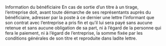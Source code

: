 Information du bénéficiaire
En cas de sortie d’un titre à un tirage, l’entreprise doit, avant toute démarche de ses représentants auprès du bénéficiaire, adresser par la poste à ce dernier une lettre l’informant que son contrat avec l’entreprise a pris fin et qu’il lui sera payé sans aucune retenue et sans aucune obligation de sa part, ni à l’égard de la personne qui fera le paiement, ni à l’égard de l’entreprise, la somme fixée par les conditions générales de son titre et reproduite dans ladite lettre.